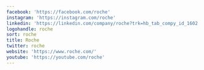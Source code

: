 ```yaml
---
facebook: 'https://facebook.com/roche'
instagram: 'https://instagram.com/roche'
linkedin: 'https://linkedin.com/company/roche?trk=hb_tab_compy_id_1602'
logohandle: roche
sort: roche
title: Roche
twitter: roche
website: 'https://www.roche.com/'
youtube: 'https://youtube.com/roche'
---
```

